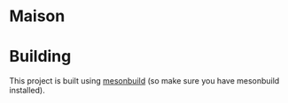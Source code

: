 Maison
======

Building
========
This project is built using [mesonbuild](http://mesonbuild.com/) (so make sure you have mesonbuild installed).

